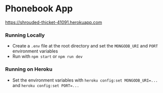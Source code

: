 # Phonebook App

https://shrouded-thicket-41091.herokuapp.com

### Running Locally

* Create a `.env` file at the root directory and set the `MONGODB_URI` and `PORT` environment variables
* Run with `npm start` or `npm run dev`

### Running on Heroku

* Set the environment variables with `heroku config:set MONGODB_URI=...` and `heroku config:set PORT=...`